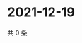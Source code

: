 # 2021-12-19

共 0 条

<!-- BEGIN WEIBO -->
<!-- 最后更新时间 Sun Dec 19 2021 14:14:02 GMT+0800 (China Standard Time) -->

<!-- END WEIBO -->

